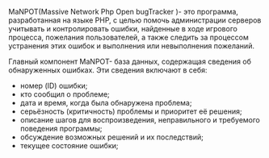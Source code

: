 MaNPOT(Massive Network Php Open bugTracker )- это программа, разработанная на языке PHP, с целью помочь администрации серверов учитывать и контролировать ошибки, найденные в ходе игрового процесса, пожелания пользователей, а также следить за процессом устранения этих ошибок и выполнения или невыполнения пожеланий.

Главный компонент MaNPOT- база данных, содержащая сведения об обнаруженных ошибках. Эти сведения включают в себя:

  * номер (ID) ошибки;
  * кто сообщил о проблеме;
  * дата и время, когда была обнаружена проблема;
  * серьёзность (критичность) проблемы и приоритет её решения;
  * описание шагов для воспроизведения, неправильного и требуемого поведения программы;
  * обсуждение возможных решений и их последствий;
  * текущее состояние ошибки;
